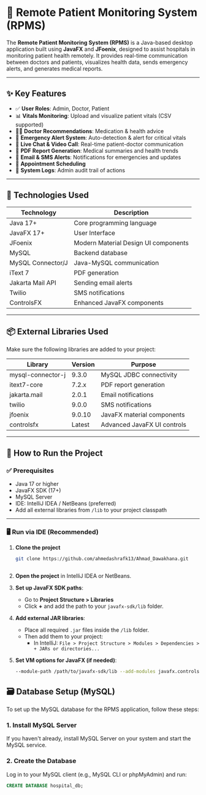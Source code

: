 # 🏥 Remote Patient Monitoring System (RPMS)

The **Remote Patient Monitoring System (RPMS)** is a Java-based desktop application built using **JavaFX** and **JFoenix**, designed to assist hospitals in monitoring patient health remotely. It provides real-time communication between doctors and patients, visualizes health data, sends emergency alerts, and generates medical reports.

---

## ✨ Key Features

- ✅ **User Roles**: Admin, Doctor, Patient
- 📊 **Vitals Monitoring**: Upload and visualize patient vitals (CSV supported)
- 🧑‍⚕️ **Doctor Recommendations**: Medication & health advice
- 🚨 **Emergency Alert System**: Auto-detection & alert for critical vitals
- 💬 **Live Chat & Video Call**: Real-time patient-doctor communication
- 📄 **PDF Report Generation**: Medical summaries and health trends
- 🔔 **Email & SMS Alerts**: Notifications for emergencies and updates
- 📅 **Appointment Scheduling**
- 🧾 **System Logs**: Admin audit trail of actions

---

## 🧰 Technologies Used

| Technology         | Description                             |
|--------------------|-----------------------------------------|
| Java 17+           | Core programming language               |
| JavaFX 17+         | User Interface                          |
| JFoenix            | Modern Material Design UI components    |
| MySQL              | Backend database                        |
| MySQL Connector/J  | Java-MySQL communication                |
| iText 7            | PDF generation                          |
| Jakarta Mail API   | Sending email alerts                    |
| Twilio             | SMS notifications                       |
| ControlsFX         | Enhanced JavaFX components              |

---

## 📦 External Libraries Used

Make sure the following libraries are added to your project:

| Library                  | Version  | Purpose                      |
|--------------------------|----------|------------------------------|
| mysql-connector-j        | 9.3.0    | MySQL JDBC connectivity      |
| itext7-core              | 7.2.x    | PDF report generation        |
| jakarta.mail             | 2.0.1    | Email notifications          |
| twilio                   | 9.0.0    | SMS notifications            |
| jfoenix                  | 9.0.10   | JavaFX material components   |
| controlsfx               | Latest   | Advanced JavaFX UI controls  |

---

## 🚀 How to Run the Project

### ✅ Prerequisites

- Java 17 or higher  
- JavaFX SDK (17+)  
- MySQL Server  
- IDE: IntelliJ IDEA / NetBeans (preferred)  
- Add all external libraries from `/lib` to your project classpath  

---

### 🖥️ Run via IDE (Recommended)

1. **Clone the project**
   ```bash
   git clone https://github.com/ahmedashrafk13/Ahmad_Dawakhana.git



2. **Open the project** in IntelliJ IDEA or NetBeans.

   
3. **Set up JavaFX SDK paths**:
   - Go to **Project Structure > Libraries**
   - Click **+** and add the path to your `javafx-sdk/lib` folder.

4. **Add external JAR libraries**:
   - Place all required `.jar` files inside the `/lib` folder.
   - Then add them to your project:
     - In IntelliJ: `File > Project Structure > Modules > Dependencies > + JARs or directories...`

5. **Set VM options for JavaFX (if needed)**:
   ```bash
   --module-path /path/to/javafx-sdk/lib --add-modules javafx.controls,javafx.fxml


## 🗃️ Database Setup (MySQL)

To set up the MySQL database for the RPMS application, follow these steps:

### 1. Install MySQL Server
If you haven't already, install MySQL Server on your system and start the MySQL service.

### 2. Create the Database
Log in to your MySQL client (e.g., MySQL CLI or phpMyAdmin) and run:
```sql
CREATE DATABASE hospital_db;



